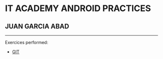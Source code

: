 # IT ACADEMY ANDROID PRACTICES
## JUAN GARCIA ABAD
___

Exercices performed:

- [GIT](https://github.com/garcajuDev/git_test)
